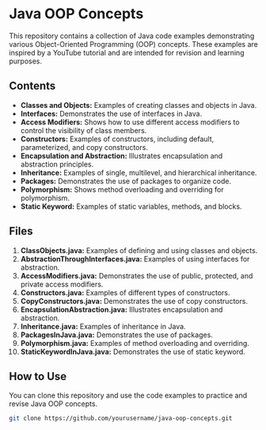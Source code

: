 # Java OOP Concepts

This repository contains a collection of Java code examples demonstrating various Object-Oriented Programming (OOP) concepts. These examples are inspired by a YouTube tutorial and are intended for revision and learning purposes.

## Contents

- **Classes and Objects:** Examples of creating classes and objects in Java.
- **Interfaces:** Demonstrates the use of interfaces in Java.
- **Access Modifiers:** Shows how to use different access modifiers to control the visibility of class members.
- **Constructors:** Examples of constructors, including default, parameterized, and copy constructors.
- **Encapsulation and Abstraction:** Illustrates encapsulation and abstraction principles.
- **Inheritance:** Examples of single, multilevel, and hierarchical inheritance.
- **Packages:** Demonstrates the use of packages to organize code.
- **Polymorphism:** Shows method overloading and overriding for polymorphism.
- **Static Keyword:** Examples of static variables, methods, and blocks.

## Files

1. **ClassObjects.java:** Examples of defining and using classes and objects.
2. **AbstractionThroughInterfaces.java:** Examples of using interfaces for abstraction.
3. **AccessModifiers.java:** Demonstrates the use of public, protected, and private access modifiers.
4. **Constructors.java:** Examples of different types of constructors.
5. **CopyConstructors.java:** Demonstrates the use of copy constructors.
6. **EncapsulationAbstraction.java:** Illustrates encapsulation and abstraction.
7. **Inheritance.java:** Examples of inheritance in Java.
8. **PackagesInJava.java:** Demonstrates the use of packages.
9. **Polymorphism.java:** Examples of method overloading and overriding.
10. **StaticKeywordInJava.java:** Demonstrates the use of static keyword.

## How to Use

You can clone this repository and use the code examples to practice and revise Java OOP concepts.

```sh
git clone https://github.com/yourusername/java-oop-concepts.git
